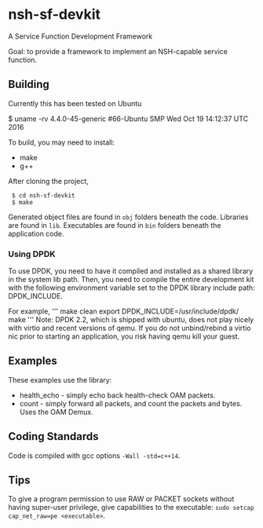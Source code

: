# nsh-sf-devkit
A Service Function Development Framework

Goal: to provide a framework to implement an NSH-capable service function.

## Building

Currently this has been tested on Ubuntu

$ uname -rv
4.4.0-45-generic #66-Ubuntu SMP Wed Oct 19 14:12:37 UTC 2016

To build, you may need to install:
 * make
 * g++

After cloning the project,
```
 $ cd nsh-sf-devkit
 $ make
```

Generated object files are found in `obj` folders beneath the code.
Libraries are found in `lib`.
Executables are found in `bin` folders beneath the application code.

### Using DPDK
To use DPDK, you need to have it compiled and installed as a shared library in the system lib path.
Then, you need to compile the entire development kit with the following environment variable set to the DPDK library include path: DPDK_INCLUDE.

For example,
'''
make clean
export DPDK_INCLUDE=/usr/include/dpdk/
make
'''
Note: DPDK 2.2, which is shipped with ubuntu, does not play nicely with virtio and recent versions of qemu. If you do not unbind/rebind a virtio nic prior to starting an application, you risk having qemu kill your guest.

## Examples

These examples use the library:
 * health_echo - simply echo back health-check OAM packets.
 * count - simply forward all packets, and count the packets and bytes. Uses the OAM Demux.



## Coding Standards

Code is compiled with gcc options `-Wall -std=c++14`.

## Tips

To give a program permission to use RAW or PACKET sockets without having super-user
privilege, give capabilities to the executable: `sudo setcap cap_net_raw=pe <executable>`.

